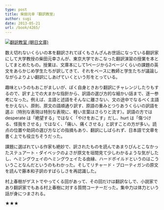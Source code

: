 ```yaml
---
type: post
title: 柴田元幸『翻訳教室』
author: sugi
date: 2013-05-21
url: /book/4265/
---
```

<a href="http://www.amazon.co.jp/exec/obidos/ASIN/4022646640/chezsugi-22/ref=nosim/" onclick="_gaq.push(['_trackEvent', 'outbound-article', 'http://www.amazon.co.jp/exec/obidos/ASIN/4022646640/chezsugi-22/ref=nosim/', '']);" name="amazletlink" target="_blank"><img src="http://i2.wp.com/ecx.images-amazon.com/images/I/51%2BCeED51yL._SL160_.jpg?w=660" alt="翻訳教室 (朝日文庫)" class="alignleft"  data-recalc-dims="1" /></a>

数え切れないくらいの本を翻訳されてぼくもさんざんお世話になっている翻訳家にして大学教授の柴田元幸さんが、東京大学でおこなった翻訳演習の授業を本としてまとめたもの。授業は、文庫本にして1ページから2ページくらいの課題の英文をあらかじめ学生たちが訳してきて、それをベースに教師と学生たちが議論しながらよりよい翻訳にしあげていくという形をとっている。

趣味というのもおこがましいが、ぼく自身ときおり翻訳にチャレンジしたりもするので、訳す上での大まかな指針から、訳語の選び方的な細かい話まで、逐一参考になった。例えば、主語と述語をそんなに離さない、文の途中でなるべく主語をかえない、原則、原文の語順通り訳す、原語の重みとつりあうくらいの訳語を選ぶ（特別な表現は特別な表現に、軽い言葉はさらりと流す）。訳語の方では desperate は「絶望する」ではなく「やけをおこす」だし、hurt は「傷つける、怪我をさせる」ではなく、「痛い、痛くさせる」と訳すことの方が多い。読点の位置や助詞の選び方などの指摘もあり、翻訳にしばられず、日本語で文章を書く上でも役立ちそうだった。

課題に選ばれている作家も絶妙で、訳されたものを読んであまりぴんとこなかったステュアート・ダイベックのよさが原文を垣間見て少しわかるような気がしたし、ヘミングウェイのヘミングウェイたる由縁、ハードボイルドというのはこういうことなんだというのもわかった。そしてリチャード・ブローティガンの原文を読んで藤本和子訳のすばらしさを再認識した。

村上春樹がゲストでやってくる回があって、その回だけは翻訳なしで、小説家であり翻訳家でもある村上春樹に対する質問コーナーだった。集中力は体力という話が身につまされる。

★★★
